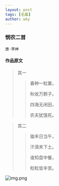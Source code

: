 ```yaml
---
layout: post
tags: [名篇]
author: wky
---
```


### 悯农二首
&#8203;``唐·李绅``&#8203;
#### 作品原文

>其一
>> 春种一粒粟，
>>
>> 秋收万颗子。
>> 
>> 四海无闲田，
>> 
>> 农夫犹饿死。

>其二
>> 锄禾日当午，
>>
>> 汗滴禾下土。
>>
>> 谁知盘中餐，
>>
>> 粒粒皆辛苦。

![img.png](https://xintd.github.io/wkp/images/wky/img.png)
